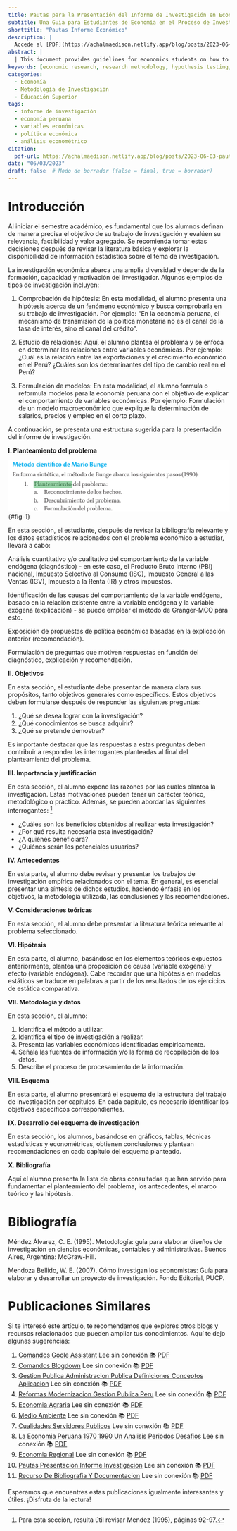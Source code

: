 ```yaml
---
title: Pautas para la Presentación del Informe de Investigación en Economía
subtitle: Una Guía para Estudiantes de Economía en el Proceso de Investigación Académica
shorttitle: "Pautas Informe Económico"
description: |
  Accede al [PDF](https://achalmaedison.netlify.app/blog/posts/2023-06-03-pautas-presentacion-informe-investigacion/index.pdf) completo aquí. Actualizar enlace
abstract: |
  | This document provides guidelines for economics students on how to present a research report. It covers the formulation of research problems, hypothesis testing, studying economic relationships, and model building. It suggests a structured approach including problem statement, objectives, significance, theoretical considerations, hypotheses, methodology, and data analysis. This guide aims to assist students in conducting rigorous and relevant economic research by outlining key components and steps to follow in the research process.
keywords: [economic research, research methodology, hypothesis testing, economic models, data analysis]
categories:
  - Economía
  - Metodología de Investigación
  - Educación Superior
tags:
  - informe de investigación
  - economía peruana
  - variables económicas
  - política económica
  - análisis econométrico
citation:
  pdf-url: https://achalmaedison.netlify.app/blog/posts/2023-06-03-pautas-presentacion-informe-investigacion/index.pdf
date: "06/03/2023"
draft: false  # Modo de borrador (false = final, true = borrador)
---
```








# Introducción

Al iniciar el semestre académico, es fundamental que los alumnos definan de manera precisa el objetivo de su trabajo de investigación y evalúen su relevancia, factibilidad y valor agregado. Se recomienda tomar estas decisiones después de revisar la literatura básica y explorar la disponibilidad de información estadística sobre el tema de investigación.

La investigación económica abarca una amplia diversidad y depende de la formación, capacidad y motivación del investigador. Algunos ejemplos de tipos de investigación incluyen:

1. Comprobación de hipótesis: En esta modalidad, el alumno presenta una hipótesis acerca de un fenómeno económico y busca comprobarla en su trabajo de investigación. Por ejemplo: "En la economía peruana, el mecanismo de transmisión de la política monetaria no es el canal de la tasa de interés, sino el canal del crédito".

2. Estudio de relaciones: Aquí, el alumno plantea el problema y se enfoca en determinar las relaciones entre variables económicas. Por ejemplo: ¿Cuál es la relación entre las exportaciones y el crecimiento económico en el Perú? ¿Cuáles son los determinantes del tipo de cambio real en el Perú?

3. Formulación de modelos: En esta modalidad, el alumno formula o reformula modelos para la economía peruana con el objetivo de explicar el comportamiento de variables económicas. Por ejemplo: Formulación de un modelo macroeconómico que explique la determinación de salarios, precios y empleo en el corto plazo.

A continuación, se presenta una estructura sugerida para la presentación del informe de investigación.

**I. Planteamiento del problema**

![Imagen 1](index_files/figure-html/20230603152205.png){#fig-1}

En esta sección, el estudiante, después de revisar la bibliografía relevante y los datos estadísticos relacionados con el problema económico a estudiar, llevará a cabo:

Análisis cuantitativo y/o cualitativo del comportamiento de la variable endógena (diagnóstico) - en este caso, el Producto Bruto Interno (PBI) nacional, Impuesto Selectivo al Consumo (ISC), Impuesto General a las Ventas (IGV), Impuesto a la Renta (IR) y otros impuestos.

Identificación de las causas del comportamiento de la variable endógena, basado en la relación existente entre la variable endógena y la variable exógena (explicación) - se puede emplear el método de Granger-MCO para esto.

Exposición de propuestas de política económica basadas en la explicación anterior (recomendación).

Formulación de preguntas que motiven respuestas en función del diagnóstico, explicación y recomendación.

**II. Objetivos**

En esta sección, el estudiante debe presentar de manera clara sus propósitos, tanto objetivos generales como específicos. Estos objetivos deben formularse después de responder las siguientes preguntas:

1. ¿Qué se desea lograr con la investigación?
2. ¿Qué conocimientos se busca adquirir?
3. ¿Qué se pretende demostrar?

Es importante destacar que las respuestas a estas preguntas deben contribuir a responder las interrogantes planteadas al final del planteamiento del problema.

**III. Importancia y justificación**

En esta sección, el alumno expone las razones por las cuales plantea la investigación. Estas motivaciones pueden tener un carácter teórico, metodológico o práctico. Además, se pueden abordar las siguientes interrogantes: [^1]

[^1]: Para esta sección, resulta útil revisar Mendez (1995), páginas 92-97.

- ¿Cuáles son los beneficios obtenidos al realizar esta investigación?
- ¿Por qué resulta necesaria esta investigación?
- ¿A quiénes beneficiará?
- ¿Quiénes serán los potenciales usuarios?

**IV. Antecedentes**

En esta parte, el alumno debe revisar y presentar los trabajos de investigación empírica relacionados con el tema. En general, es esencial presentar una síntesis de dichos estudios, haciendo énfasis en los objetivos, la metodología utilizada, las conclusiones y las recomendaciones.

**V. Consideraciones teóricas**

En esta sección, el alumno debe presentar la literatura teórica relevante al problema seleccionado.

**VI. Hipótesis**

En esta parte, el alumno, basándose en los elementos teóricos expuestos anteriormente, plantea una proposición de causa (variable exógena) y efecto (variable endógena). Cabe recordar que una hipótesis en modelos estáticos se traduce en palabras a partir de los resultados de los ejercicios de estática comparativa.

**VII. Metodología y datos**

En esta sección, el alumno:

1. Identifica el método a utilizar.
2. Identifica el tipo de investigación a realizar.
3. Presenta las variables económicas identificadas empíricamente.
4. Señala las fuentes de información y/o la forma de recopilación de los datos.
5. Describe el proceso de procesamiento de la información.

**VIII. Esquema**

En esta parte, el alumno presentará el esquema de la estructura del trabajo de investigación por capítulos. En cada capítulo, es necesario identificar los objetivos específicos correspondientes.

**IX. Desarrollo del esquema de investigación**

En esta sección, los alumnos, basándose en gráficos, tablas, técnicas estadísticas y econométricas, obtienen conclusiones y plantean recomendaciones en cada capítulo del esquema planteado.

**X. Bibliografía**

Aquí el alumno presenta la lista de obras consultadas que han servido para fundamentar el planteamiento del problema, los antecedentes, el marco teórico y las hipótesis.

# Bibliografía

Méndez Álvarez, C. E. (1995). Metodología: guía para elaborar diseños de investigación en ciencias económicas, contables y administrativas. Buenos Aires, Argentina: McGraw-Hill.

Mendoza Bellido, W. E. (2007). Cómo investigan los economistas: Guía para elaborar y desarrollar un proyecto de investigación. Fondo Editorial, PUCP.



# Publicaciones Similares

Si te interesó este artículo, te recomendamos que explores otros blogs y recursos relacionados que pueden ampliar tus conocimientos. Aquí te dejo algunas sugerencias:


1. [Comandos Goole Assistant](https://achalmaedison.netlify.app/blog/posts/2020-05-23-comandos-goole-assistant) Lee sin conexión 📚 [PDF](https://achalmaedison.netlify.app/blog/posts/2020-05-23-comandos-goole-assistant/index.pdf)
2. [Comandos Blogdown](https://achalmaedison.netlify.app/blog/posts/2021-07-14-comandos-blogdown) Lee sin conexión 📚 [PDF](https://achalmaedison.netlify.app/blog/posts/2021-07-14-comandos-blogdown/index.pdf)
3. [Gestion Publica Administracion Publica Definiciones Conceptos Aplicacion](https://achalmaedison.netlify.app/blog/posts/2021-10-01-gestion-publica-administracion-publica-definiciones-conceptos-aplicacion) Lee sin conexión 📚 [PDF](https://achalmaedison.netlify.app/blog/posts/2021-10-01-gestion-publica-administracion-publica-definiciones-conceptos-aplicacion/index.pdf)
4. [Reformas Modernizacion Gestion Publica Peru](https://achalmaedison.netlify.app/blog/posts/2021-10-01-reformas-modernizacion-gestion-publica-peru) Lee sin conexión 📚 [PDF](https://achalmaedison.netlify.app/blog/posts/2021-10-01-reformas-modernizacion-gestion-publica-peru/index.pdf)
5. [Economia Agraria](https://achalmaedison.netlify.app/blog/posts/2022-04-22-economia-agraria) Lee sin conexión 📚 [PDF](https://achalmaedison.netlify.app/blog/posts/2022-04-22-economia-agraria/index.pdf)
6. [Medio Ambiente](https://achalmaedison.netlify.app/blog/posts/2022-06-02-medio-ambiente) Lee sin conexión 📚 [PDF](https://achalmaedison.netlify.app/blog/posts/2022-06-02-medio-ambiente/index.pdf)
7. [Cualidades Servidores Publicos](https://achalmaedison.netlify.app/blog/posts/2023-05-11-cualidades-servidores-publicos) Lee sin conexión 📚 [PDF](https://achalmaedison.netlify.app/blog/posts/2023-05-11-cualidades-servidores-publicos/index.pdf)
8. [La Economia Peruana 1970 1990 Un Analisis Periodos Desafios](https://achalmaedison.netlify.app/blog/posts/2023-05-12-la-economia-peruana-1970-1990-un-analisis-periodos-desafios) Lee sin conexión 📚 [PDF](https://achalmaedison.netlify.app/blog/posts/2023-05-12-la-economia-peruana-1970-1990-un-analisis-periodos-desafios/index.pdf)
9. [Economia Regional](https://achalmaedison.netlify.app/blog/posts/2023-05-16-economia-regional) Lee sin conexión 📚 [PDF](https://achalmaedison.netlify.app/blog/posts/2023-05-16-economia-regional/index.pdf)
10. [Pautas Presentacion Informe Investigacion](https://achalmaedison.netlify.app/blog/posts/2023-06-03-pautas-presentacion-informe-investigacion) Lee sin conexión 📚 [PDF](https://achalmaedison.netlify.app/blog/posts/2023-06-03-pautas-presentacion-informe-investigacion/index.pdf)
11. [Recurso De Bibliografia Y Documentacion](https://achalmaedison.netlify.app/blog/posts/2025-01-12-recurso-de-bibliografia-y-documentacion) Lee sin conexión 📚 [PDF](https://achalmaedison.netlify.app/blog/posts/2025-01-12-recurso-de-bibliografia-y-documentacion/index.pdf)


Esperamos que encuentres estas publicaciones igualmente interesantes y útiles. ¡Disfruta de la lectura!

